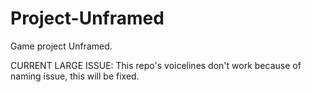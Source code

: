 # Project-Unframed
Game project Unframed.

CURRENT LARGE ISSUE:
This repo's voicelines don't work because of naming issue, this will be fixed.
